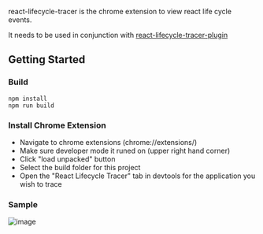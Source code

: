 react-lifecycle-tracer is the chrome extension to view react life cycle events. 

It needs to be used in conjunction with [react-lifecycle-tracer-plugin](https://github.com/EBSCOIS/react-lifecycle-tracer-plugin)

## Getting Started

### Build

```
npm install
npm run build
```

### Install Chrome Extension

* Navigate to chrome extensions (chrome://extensions/)
* Make sure developer mode it runed on (upper right hand corner)
* Click "load unpacked" button
* Select the build folder for this project
* Open the "React Lifecycle Tracer" tab in devtools for the application you wish to trace

### Sample
![image](https://user-images.githubusercontent.com/1508876/50738330-b889f800-11a0-11e9-82d7-98d4aa091eaa.png)
